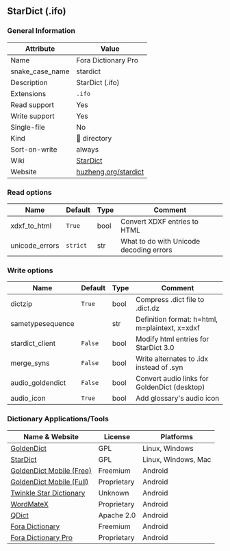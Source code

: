 ## StarDict (.ifo)

### General Information

| Attribute       | Value                                                |
| --------------- | ---------------------------------------------------- |
| Name            | Fora Dictionary Pro                                  |
| snake_case_name | stardict                                             |
| Description     | StarDict (.ifo)                                      |
| Extensions      | `.ifo`                                               |
| Read support    | Yes                                                  |
| Write support   | Yes                                                  |
| Single-file     | No                                                   |
| Kind            | 📁 directory                                          |
| Sort-on-write   | always                                               |
| Wiki            | [StarDict](https://en.wikipedia.org/wiki/StarDict)   |
| Website         | [huzheng.org/stardict](http://huzheng.org/stardict/) |

### Read options

| Name           | Default  | Type | Comment                                 |
| -------------- | -------- | ---- | --------------------------------------- |
| xdxf_to_html   | `True`   | bool | Convert XDXF entries to HTML            |
| unicode_errors | `strict` | str  | What to do with Unicode decoding errors |

### Write options

| Name             | Default | Type | Comment                                        |
| ---------------- | ------- | ---- | ---------------------------------------------- |
| dictzip          | `True`  | bool | Compress .dict file to .dict.dz                |
| sametypesequence |         | str  | Definition format: h=html, m=plaintext, x=xdxf |
| stardict_client  | `False` | bool | Modify html entries for StarDict 3.0           |
| merge_syns       | `False` | bool | Write alternates to .idx instead of .syn       |
| audio_goldendict | `False` | bool | Convert audio links for GoldenDict (desktop)   |
| audio_icon       | `True`  | bool | Add glossary's audio icon                      |



### Dictionary Applications/Tools

| Name & Website                                                                            | License     | Platforms           |
| ----------------------------------------------------------------------------------------- | ----------- | ------------------- |
| [GoldenDict](http://goldendict.org/)                                                      | GPL         | Linux, Windows      |
| [StarDict](http://huzheng.org/stardict/)                                                  | GPL         | Linux, Windows, Mac |
| [GoldenDict Mobile (Free)](http://goldendict.mobi/)                                       | Freemium    | Android             |
| [GoldenDict Mobile (Full)](http://goldendict.mobi/)                                       | Proprietary | Android             |
| [Twinkle Star Dictionary](https://play.google.com/store/apps/details?id=com.qtier.dict)   | Unknown     | Android             |
| [WordMateX](https://apkcombo.com/wordmatex/org.d1scw0rld.wordmatex/)                      | Proprietary | Android             |
| [QDict](https://play.google.com/store/apps/details?id=com.annie.dictionary)               | Apache 2.0  | Android             |
| [Fora Dictionary](https://play.google.com/store/apps/details?id=com.ngc.fora)             | Freemium    | Android             |
| [Fora Dictionary Pro](https://play.google.com/store/apps/details?id=com.ngc.fora.android) | Proprietary | Android             |

